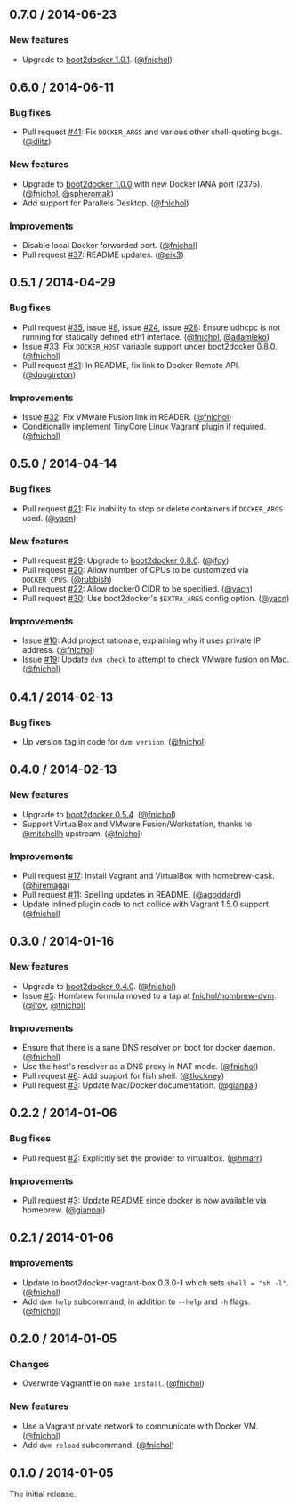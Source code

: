 ## 0.7.0 / 2014-06-23

### New features

* Upgrade to [boot2docker 1.0.1](https://github.com/boot2docker/boot2docker/releases/tag/v1.0.1). ([@fnichol][])


## 0.6.0 / 2014-06-11

### Bug fixes

* Pull request [#41][]: Fix `DOCKER_ARGS` and various other shell-quoting bugs. ([@dlitz][])

### New features

* Upgrade to [boot2docker 1.0.0](https://github.com/boot2docker/boot2docker/releases/tag/v1.0.0) with new Docker IANA port (2375). ([@fnichol][], [@spheromak][])
* Add support for Parallels Desktop. ([@fnichol][])

### Improvements

* Disable local Docker forwarded port. ([@fnichol][])
* Pull request [#37][]: README updates. ([@eik3][])


## 0.5.1 / 2014-04-29

### Bug fixes

* Pull request [#35][], issue [#8][], issue [#24][], issue [#28][]: Ensure udhcpc is not running for statically defined eth1 interface. ([@fnichol][], [@adamleko][])
* Issue [#33][]: Fix `DOCKER_HOST` variable support under boot2docker 0.8.0. ([@fnichol][])
* Pull request [#31][]: In README, fix link to Docker Remote API. ([@dougireton][])

### Improvements

* Issue [#32][]: Fix VMware Fusion link in READER. ([@fnichol][])
* Conditionally implement TinyCore Linux Vagrant plugin if required. ([@fnichol][])


## 0.5.0 / 2014-04-14

### Bug fixes

* Pull request [#21][]: Fix inability to stop or delete containers if `DOCKER_ARGS` used. ([@yacn][])

### New features

* Pull request [#29][]: Upgrade to [boot2docker 0.8.0](https://github.com/boot2docker/boot2docker/releases/tag/v0.8.0). ([@jfoy][])
* Pull request [#20][]: Allow number of CPUs to be customized via `DOCKER_CPUS`. ([@rubbish][])
* Pull request [#22][]: Allow docker0 CIDR to be specified. ([@yacn][])
* Pull request [#30][]: Use boot2docker's `$EXTRA_ARGS` config option. ([@yacn][])

### Improvements

* Issue [#10][]: Add project rationale, explaining why it uses private IP address. ([@fnichol][])
* Issue [#19][]: Update `dvm check` to attempt to check VMware fusion on Mac. ([@fnichol][])


## 0.4.1 / 2014-02-13

### Bug fixes

* Up version tag in code for `dvm version`. ([@fnichol][])


## 0.4.0 / 2014-02-13

### New features

* Upgrade to [boot2docker 0.5.4](https://github.com/steeve/boot2docker/releases/tag/v0.5.4). ([@fnichol][])
* Support VirtualBox and VMware Fusion/Workstation, thanks to [@mitchellh][] upstream. ([@fnichol][])

### Improvements

* Pull request [#17][]: Install Vagrant and VirtualBox with homebrew-cask. ([@hiremaga][])
* Pull request [#11][]: Spelling updates in README. ([@agoddard][])
* Update inlined plugin code to not collide with Vagrant 1.5.0 support. ([@fnichol][])


## 0.3.0 / 2014-01-16

### New features

* Upgrade to [boot2docker 0.4.0](https://github.com/steeve/boot2docker/releases/tag/v0.4.0). ([@fnichol][])
* Issue [#5][]: Hombrew formula moved to a tap at [fnichol/hombrew-dvm](https://github.com/fnichol/homebrew-dvm). ([@jfoy][], [@fnichol][])

### Improvements

* Ensure that there is a sane DNS resolver on boot for docker daemon. ([@fnichol][])
* Use the host's resolver as a DNS proxy in NAT mode. ([@fnichol][])
* Pull request [#6][]: Add support for fish shell. ([@tlockney][])
* Pull request [#3][]: Update Mac/Docker documentation. ([@gianpaj][])


## 0.2.2 / 2014-01-06

### Bug fixes

* Pull request [#2][]: Explicitly set the provider to virtualbox. ([@hmarr][])

### Improvements

* Pull request [#3][]: Update README since docker is now available via homebrew. ([@gianpaj][])


## 0.2.1 / 2014-01-06

### Improvements

* Update to boot2docker-vagrant-box 0.3.0-1 which sets `shell = "sh -l"`. ([@fnichol][])
* Add `dvm help` subcommand, in addition to `--help` and `-h` flags. ([@fnichol][])


## 0.2.0 / 2014-01-05

### Changes

* Overwrite Vagrantfile on `make install`. ([@fnichol][])

### New features

* Use a Vagrant private network to communicate with Docker VM. ([@fnichol][])
* Add `dvm reload` subcommand. ([@fnichol][])


## 0.1.0 / 2014-01-05

The initial release.

<!--- The following link definition list is generated by PimpMyChangelog --->
[#2]: https://github.com/fnichol/dvm/issues/2
[#3]: https://github.com/fnichol/dvm/issues/3
[#5]: https://github.com/fnichol/dvm/issues/5
[#6]: https://github.com/fnichol/dvm/issues/6
[#8]: https://github.com/fnichol/dvm/issues/8
[#10]: https://github.com/fnichol/dvm/issues/10
[#11]: https://github.com/fnichol/dvm/issues/11
[#17]: https://github.com/fnichol/dvm/issues/17
[#19]: https://github.com/fnichol/dvm/issues/19
[#20]: https://github.com/fnichol/dvm/issues/20
[#21]: https://github.com/fnichol/dvm/issues/21
[#22]: https://github.com/fnichol/dvm/issues/22
[#24]: https://github.com/fnichol/dvm/issues/24
[#28]: https://github.com/fnichol/dvm/issues/28
[#29]: https://github.com/fnichol/dvm/issues/29
[#30]: https://github.com/fnichol/dvm/issues/30
[#31]: https://github.com/fnichol/dvm/issues/31
[#32]: https://github.com/fnichol/dvm/issues/32
[#33]: https://github.com/fnichol/dvm/issues/33
[#35]: https://github.com/fnichol/dvm/issues/35
[#37]: https://github.com/fnichol/dvm/issues/37
[#41]: https://github.com/fnichol/dvm/issues/41
[@adamleko]: https://github.com/adamleko
[@agoddard]: https://github.com/agoddard
[@dlitz]: https://github.com/dlitz
[@dougireton]: https://github.com/dougireton
[@eik3]: https://github.com/eik3
[@fnichol]: https://github.com/fnichol
[@gianpaj]: https://github.com/gianpaj
[@hiremaga]: https://github.com/hiremaga
[@hmarr]: https://github.com/hmarr
[@jfoy]: https://github.com/jfoy
[@mitchellh]: https://github.com/mitchellh
[@rubbish]: https://github.com/rubbish
[@spheromak]: https://github.com/spheromak
[@tlockney]: https://github.com/tlockney
[@yacn]: https://github.com/yacn
